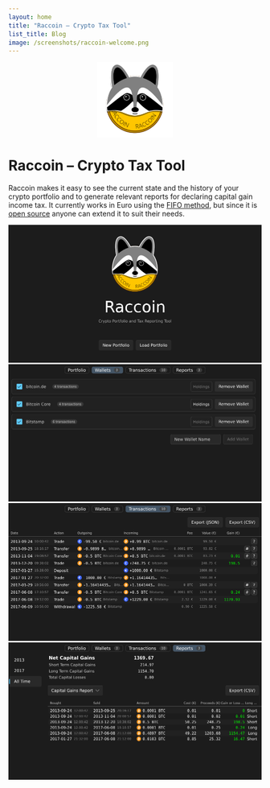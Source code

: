 ```yaml
---
layout: home
title: "Raccoin – Crypto Tax Tool"
list_title: Blog
image: /screenshots/raccoin-welcome.png
---
```


<img src="/raccoin_ui/ui/icons/app-icon.svg" width="150" height="150" style="margin: 10px auto; display: block;">

# Raccoin – Crypto Tax Tool

Raccoin makes it easy to see the current state and the history of your crypto
portfolio and to generate relevant reports for declaring capital gain income
tax. It currently works in Euro using the [FIFO
method](https://en.wikipedia.org/wiki/FIFO_and_LIFO_accounting), but since it is
[open source](https://github.com/bjorn/raccoin) anyone can extend it to suit
their needs.

<div class="thumbnails">
<img class="thumbnail" src="/screenshots/raccoin-welcome.png" alt="Welcome screen">
<img class="thumbnail" src="/screenshots/raccoin-wallets.png" alt="The wallets page shows the transaction sources">
<img class="thumbnail" src="/screenshots/raccoin-transactions.png" alt="The transactions page provides a detailed view of events">
<img class="thumbnail" src="/screenshots/raccoin-reports.png" alt="Reports can be exported as CSV files">
</div>

<div id="fullpage" onclick="this.style.display='none';">
    <img id="fullpage-image">
    <div id="fullpage-caption"></div>
</div>

<script>
const thumbnails = document.querySelectorAll('.thumbnail');
const fullPage = document.querySelector('#fullpage');
const fullPageImg = document.querySelector('#fullpage-image');
const fullPageCaption = document.querySelector('#fullpage-caption');

thumbnails.forEach(thumbnail => {
  thumbnail.addEventListener('click', function() {
    fullPageImg.src = thumbnail.src;
    fullPageCaption.innerHTML = thumbnail.alt;
    fullPage.style.display = 'flex';
  });
});
</script>

